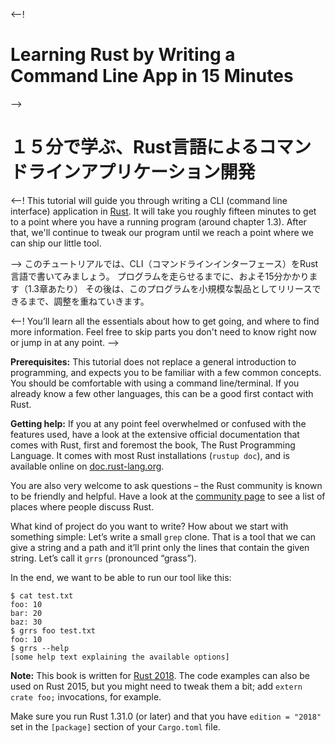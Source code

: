 <--!
# Learning Rust by Writing a Command Line App in 15 Minutes
-->
# １５分で学ぶ、Rust言語によるコマンドラインアプリケーション開発

<--!
This tutorial will guide you through writing
a CLI (command line interface) application
in [Rust].
It will take you roughly fifteen minutes
to get to a point where you have a running program
(around chapter 1.3).
After that, we'll continue to tweak our program
until we reach a point where we can ship our little tool.

[Rust]: https://rust-lang.org/
-->
このチュートリアルでは、CLI（コマンドラインインターフェース）をRust言語で書いてみましょう。
プログラムを走らせるまでに、およそ15分かかります（1.3章あたり）
その後は、このプログラムを小規模な製品としてリリースできるまで、調整を重ねていきます。

<--!
You’ll learn all the essentials about how to get going,
and where to find more information.
Feel free to skip parts you don't need to know right now
or jump in at any point.
-->
<aside>

**Prerequisites:**
This tutorial does not replace a general introduction to programming,
and expects you to be familiar with a few common concepts.
You should be comfortable with using a command line/terminal.
If you already know a few other languages,
this can be a good first contact with Rust.

**Getting help:**
If you at any point feel overwhelmed or confused with the features used,
have a look at the extensive official documentation that comes with Rust,
first and foremost the book,
The Rust Programming Language.
It comes with most Rust installations
(`rustup doc`),
and is available online on [doc.rust-lang.org].

[doc.rust-lang.org]: https://doc.rust-lang.org

You are also very welcome to ask questions –
the Rust community is known to be friendly and helpful.
Have a look at the [community page]
to see a list of places where people discuss Rust.

[community page]: https://www.rust-lang.org/community

</aside>

What kind of project do you want to write?
How about we start with something simple:
Let’s write a small `grep` clone.
That is a tool that we can give a string and a path
and it’ll print only the lines that contain the given string.
Let’s call it `grrs` (pronounced “grass”).

In the end,
we want to be able to run our tool like this:

```console
$ cat test.txt
foo: 10
bar: 20
baz: 30
$ grrs foo test.txt
foo: 10
$ grrs --help
[some help text explaining the available options]
```

<aside class="note">

**Note:**
This book is written for [Rust 2018].
The code examples can also be used on Rust 2015,
but you might need to tweak them a bit;
add `extern crate foo;` invocations, for example.

Make sure you run Rust 1.31.0 (or later)
and that you have `edition = "2018"` set
in the `[package]` section of your `Cargo.toml` file.

[Rust 2018]: https://doc.rust-lang.org/edition-guide/index.html

</aside>
